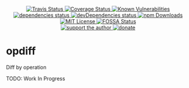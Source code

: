 <p align="center">
  <a href="https://travis-ci.org/darkyndy/opdiff">
    <img
      alt="Travis Status"
      src="https://travis-ci.org/darkyndy/opdiff.svg?branch=master"
    />
  </a>
  <a href="https://codecov.io/gh/darkyndy/opdiff">
    <img
      alt="Coverage Status"
      src="https://codecov.io/gh/darkyndy/opdiff/branch/master/graph/badge.svg"
    />
  </a>
  <a href="https://snyk.io/test/github/darkyndy/opdiff?targetFile=package.json">
    <img
      alt="Known Vulnerabilities"
      src="https://snyk.io/test/github/darkyndy/opdiff/badge.svg?targetFile=package.json"
      data-canonical-src="https://snyk.io/test/github/darkyndy/opdiff?targetFile=package.json"
      style="max-width:100%;"
    />
  </a>
  <a href="https://david-dm.org/darkyndy/opdiff">
    <img
      alt="dependencies status"
      src="https://david-dm.org/darkyndy/opdiff/status.svg"
    />
  </a>
  <a href="https://david-dm.org/darkyndy/opdiff?type=dev">
    <img
      alt="devDependencies status"
      src="https://david-dm.org/darkyndy/opdiff/dev-status.svg"
    />
  </a>
  <a href="https://www.npmjs.com/package/opdiff">
    <img
      alt="npm Downloads"
      src="https://img.shields.io/npm/dm/opdiff.svg?maxAge=57600"
    />
  </a>
  <a href="https://github.com/darkyndy/opdiff/blob/master/LICENSE">
    <img
      alt="MIT License"
      src="https://img.shields.io/npm/l/opdiff.svg"
    />
  </a>
  <a href="https://app.fossa.io/projects/git%2Bgithub.com%2Fdarkyndy%2Fopdiff?ref=badge_shield">
    <img
      alt="FOSSA Status"
      src="https://app.fossa.io/api/projects/git%2Bgithub.com%2Fdarkyndy%2Fopdiff.svg?type=shield"
    />
  </a>
  <br/>
  <a href="https://www.patreon.com/paul_comanici">
    <img
      alt="support the author"
      src="https://img.shields.io/badge/patreon-support%20the%20author-blue.svg"
    />
  </a>
  <a href="https://www.paypal.com/cgi-bin/webscr?cmd=_s-xclick&hosted_button_id=T645WN5RWR6WS&source=url">
    <img
      alt="donate"
      src="https://img.shields.io/badge/paypal-donate-blue.svg"
    />
  </a>
</p>


# opdiff
Diff by operation

TODO: Work In Progress

